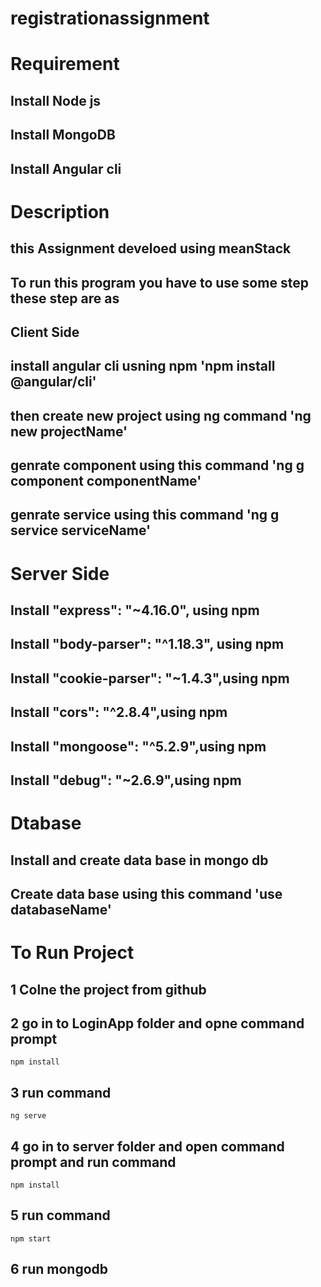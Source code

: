 # registrationassignment
# Requirement
## Install Node js
## Install MongoDB
## Install Angular cli
# Description
## this Assignment develoed using meanStack
## To run this program you have to use some step these step are as
## Client Side
## install angular cli usning npm 'npm install @angular/cli'
## then create new project using ng command 'ng new projectName'
## genrate component using this command 'ng g component componentName'
## genrate service using this command 'ng g service serviceName'
 
# Server Side
## Install "express": "~4.16.0", using npm
## Install "body-parser": "^1.18.3", using npm
## Install "cookie-parser": "~1.4.3",using npm
## Install "cors": "^2.8.4",using npm
## Install "mongoose": "^5.2.9",using npm
## Install "debug": "~2.6.9",using npm
# Dtabase
## Install and create data base in mongo db
## Create data base using this command 'use databaseName'

# To Run Project
##
## 1 Colne the project from github
## 2 go in to  LoginApp folder and opne command prompt
 ```npm install``` 
## 3 run command 
 ```ng serve```
## 4 go in to server folder and open  command prompt and run command 
 ```npm install```
## 5 run command 
```npm start```
## 6 run mongodb